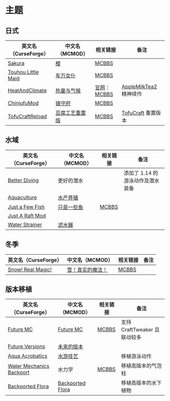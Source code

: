 # 主题

## 日式

| 英文名（CurseForge）                                                                  | 中文名（MCMOD）                                        | 相关链接                                                                                                      | 备注                                                                                 |
| ------------------------------------------------------------------------------------- | ------------------------------------------------------ | ------------------------------------------------------------------------------------------------------------- | ------------------------------------------------------------------------------------ |
| [Sakura](https://www.curseforge.com/minecraft/mc-mods/sakura)                         | [樱](https://www.mcmod.cn/class/1841.html)             | [MCBBS](https://www.mcbbs.net/thread-895337-1-1.html)                                                         |                                                                                      |
| [Touhou Little Maid](https://www.curseforge.com/minecraft/mc-mods/touhou-little-maid) | [车万女仆](https://www.mcmod.cn/class/1796.html)       | [MCBBS](https://www.mcbbs.net/thread-882845-1-1.html)                                                         |                                                                                      |
| [HeatAndClimate](https://www.curseforge.com/minecraft/mc-mods/heat-and-climate)       | [热量与气候](https://www.mcmod.cn/class/1020.html)     | [官网](https://defeatedcrow.jp/modwiki/HeatAndClimate)｜[MCBBS](https://www.mcbbs.net/thread-801871-1-1.html) | [AppleMilkTea2](https://www.curseforge.com/minecraft/mc-mods/applemilktea2) 精神续作 |
| [ChinjufuMod](https://www.curseforge.com/minecraft/mc-mods/chinjufumod)               | [镇守府](https://www.mcmod.cn/class/1026.html)         | [MCBBS](https://www.mcbbs.net/thread-776626-1-1.html)                                                         |                                                                                      |
| [TofuCraftReload](https://www.curseforge.com/minecraft/mc-mods/tofucraftreload)       | [豆腐工艺重置版](https://www.mcmod.cn/class/1633.html) | [MCBBS](https://www.mcbbs.net/thread-946310-1-1.html)                                                         | [TofuCraft](https://www.mcmod.cn/class/386.html) 重置版本                            |

## 水域

| 英文名（CurseForge）                                                            | 中文名（MCMOD）                                    | 相关链接                                              | 备注                             |
| ------------------------------------------------------------------------------- | -------------------------------------------------- | ----------------------------------------------------- | -------------------------------- |
| [Better Diving](https://www.curseforge.com/minecraft/mc-mods/better-diving)     | 更好的潜水                                         |                                                       | 添加了 1.14 的游泳动作及潜水装备 |
| [Aquaculture](https://www.curseforge.com/minecraft/mc-mods/aquaculture)         | [水产养殖](https://www.mcmod.cn/class/281.html)    |                                                       |                                  |
| [Just a Few Fish](https://www.curseforge.com/minecraft/mc-mods/just-a-few-fish) | [只是一些鱼](https://www.mcmod.cn/class/1130.html) | [MCBBS](https://www.mcbbs.net/thread-529165-1-1.html) |                                  |
| [Just A Raft Mod](https://www.curseforge.com/minecraft/mc-mods/just-a-raft-mod) |                                                    |                                                       |                                  |
| [Water Strainer](https://www.curseforge.com/minecraft/mc-mods/water-strainer)   | [滤水器](https://www.mcmod.cn/class/1512.html)     |                                                       |                                  |

## 冬季

| 英文名（CurseForge）                                                              | 中文名（MCMOD）                                          | 相关链接                                               | 备注 |
| --------------------------------------------------------------------------------- | -------------------------------------------------------- | ------------------------------------------------------ | ---- |
| [Snow! Real Magic!](https://www.curseforge.com/minecraft/mc-mods/snow-real-magic) | [雪！真实的魔法！](https://www.mcmod.cn/class/2106.html) | [MCBBS](https://www.mcbbs.net/thread-871191-1-11.html) |      |

## 版本移植

| 英文名（CurseForge）                                                                                     | 中文名（MCMOD）                                          | 相关链接                                               | 备注                         |
| -------------------------------------------------------------------------------------------------------- | -------------------------------------------------------- | ------------------------------------------------------ | ---------------------------- |
| [Future MC](https://www.curseforge.com/minecraft/mc-mods/future-mc)                                      | [Future MC](https://www.mcmod.cn/class/1608.html)        | [MCBBS](https://www.mcbbs.net/thread-913598-1-1.html)  | 支持 CraftTweaker 且联动较多 |
| [Future Versions](https://www.curseforge.com/minecraft/mc-mods/future-minecraft)                         | [未来的版本](https://www.mcmod.cn/class/1496.html)       |                                                        |                              |
| [Aqua Acrobatics](https://www.curseforge.com/minecraft/mc-mods/aqua-acrobatics)                          | [水游技艺](https://www.mcmod.cn/class/3306.html)         |                                                        | 移植游泳动作                 |
| [Water Mechanics Backport](https://www.curseforge.com/minecraft/mc-mods/bubble-column-elevator-backport) | 水力学                                                   | [MCBBS](https://www.mcbbs.net/thread-1055679-1-1.html) | 移植高版本的气泡柱           |
| [Backported Flora](https://www.curseforge.com/minecraft/mc-mods/backported-flora)                        | [Backported Flora](https://www.mcmod.cn/class/2675.html) |                                                        | 移植高版本的水下植物         |
